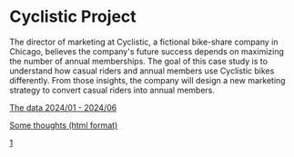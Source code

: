 # Cyclistic Project
The director of marketing at Cyclistic, a fictional bike-share company in Chicago, believes the company's future success depends on maximizing the number of annual memberships. The goal of this case study is to understand how casual riders and annual members use Cyclistic bikes differently. From those insights, the company will design a new marketing strategy to convert casual riders into annual members.


[The data 2024/01 - 2024/06](https://divvy-tripdata.s3.amazonaws.com/index.html)

[Some thoughts (html format)](https://htmlpreview.github.io/?https://github.com/JellyFishhhhhh/Bike_share/blob/main/bike_share.html)

[1](https://rawcdn.githack.com/JellyFishhhhhh/Bike_share/077f0f731027c317c88ef4598c3f9cc32e69d9c1/index.html)

